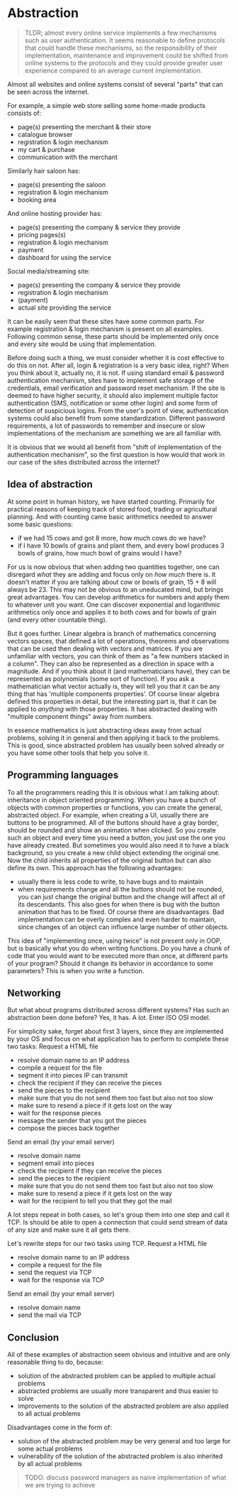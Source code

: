 # Abstraction

> TLDR; almost every online service implements a few mechanisms such as user authentication. It seems reasonable to define protocols that could handle these mechanisms, so the responsibility of their implementation, maintenance and improvement could be shifted from online systems to the protocols and they could provide greater user experience compared to an average current implementation.   

Almost all websites and online systems consist of several "parts" that can be seen across the internet. 

For example, a simple web store selling some home-made products consists of:
- page(s) presenting the merchant & their store
- catalogue browser
- registration & login mechanism
- my cart & purchase
- communication with the merchant

Similarly hair saloon has:
- page(s) presenting the saloon
- registration & login mechanism
- booking area

And online hosting provider has:
- page(s) presenting the company & service they provide
- pricing pages(s)
- registration & login mechanism
- payment
- dashboard for using the service

Social media/streaming site:
- page(s) presenting the company & service they provide
- registration & login mechanism
- (payment)
- actual site providing the service

It can be easily seen that these sites have some common parts. For example registration & login mechanism is present on all examples. Following common sense, these parts should be implemented only once and every site would be using that implementation. 

Before doing such a thing, we must consider whether it is cost effective to do this on not. After all, login & registration is a very basic idea, right? When you think about it, actually no, it is not. If using standard email & password authentication mechanism, sites have to implement safe storage of the credentials, email verification and password reset mechanism. If the site is deemed to have higher security, it should also implement multiple factor authentication (SMS, notification or some other login) and some form of detection of suspicious logins. 
From the user's point of view, authentication systems could also benefit from some standardization. Different password requirements, a lot of passwords to remember and insecure or slow implementations of the mechanism are something we are all familiar with. 

It is obvious that we would all benefit from "shift of implementation of the authentication mechanism", so the first question is how would that work in our case of the sites distributed across the internet?

## Idea of abstraction

At some point in human history, we have started counting. Primarily for practical reasons of keeping track of stored food, trading or agricultural planning. And with counting came basic arithmetics needed to answer some basic questions:

- if we had 15 cows and got 8 more, how much cows do we have?
- if I have 10 bowls of grains and plant them, and every bowl produces 3 bowls of grains, how much bowl of grains would I have? 

For us is now obvious that when adding two quantities together, one can disregard *what* they are adding and focus only on *how much* there is. It doesn't matter if you are talking about cow or bowls of grain, 15 + 8 will always be 23. This may not be obvious to an uneducated mind, but brings great advantages. You can develop arithmetics for numbers and apply them to whatever unit you want. One can discover exponential and logarithmic arithmetics only once and applies it to both cows and for bowls of grain (and every other countable thing).

But it goes further. Linear algebra is branch of mathematics concerning vectors spaces, that defined a lot of operations, theorems and observations that can be used then dealing with vectors and matrices. If you are unfamiliar with vectors, you can think of them as "a few numbers stacked in a column". They can also be represented as a direction in space with a magnitude. And if you think about it (and mathematicians have), they can be represented as polynomials (some sort of function). If you ask a mathematician what vector actually is, they will tell you that it can be any thing that has 'multiple components properties'. Of course linear algebra defined this properties in detail, but the interesting part is, that it can be applied to *anything* with those properties. It has abstracted dealing with "multiple component things" away from numbers.

In essence mathematics is just abstracting ideas away from actual problems, solving it in general and then applying it back to the problems. This is good, since abstracted problem has usually been solved already or you have some other tools that help you solve it.

## Programming languages

To all the programmers reading this it is obvious what I am talking about: inheritance in object oriented programming. When you have a bunch of objects with common properties or functions, you can create the general, abstracted object. For example, when creating a UI, usually there are buttons to be programmed. All of the buttons should have a gray border, should be rounded and show an animation when clicked. So you create such an object and every time you need a button, you just use the one you have already created. But sometimes you would also need it to have a black background, so you create a new child object extending the original one. Now the child inherits all properties of the original button but can also define its own. This approach has the following advantages:
- usually there is less code to write, to have bugs and to maintain 
- when requirements change and all the buttons should not be rounded, you can just change the original button and the change will affect all of its descendants. This also goes for when there is bug with the button animation that has to be fixed.
Of course there are disadvantages. Bad implementation can be overly complex and even harder to maintain, since changes of an object can influence large number of other objects.

This idea of "implementing once, using twice" is not present only in OOP, but is basically what you do when writing functions. Do you have a chunk of code that you would want to be executed more than once, at different parts of your program? Should it change its behavior in accordance to some parameters? This is when you write a function.

## Networking

But what about programs distributed across different systems? Has such an abstraction been done before? Yes, it has. A lot. Enter ISO OSI model.

For simplicity sake, forget about first 3 layers, since they are implemented by your OS and focus on what application has to perform to complete these two tasks:
Request a HTML file
- resolve domain name to an IP address
- compile a request for the file
- segment it into pieces IP can transmit
- check the recipient if they can receive the pieces
- send the pieces to the recipient
- make sure that you do not send them too fast but also not too slow
- make sure to resend a piece if it gets lost on the way
- wait for the response pieces
- message the sender that you got the pieces
- compose the pieces back together

Send an email (by your email server)
- resolve domain name
- segment email into pieces
- check the recipient if they can receive the pieces
- send the pieces to the recipient
- make sure that you do not send them too fast but also not too slow
- make sure to resend a piece if it gets lost on the way
- wait for the recipient to tell you that they got the mail

A lot steps repeat in both cases, so let's group them into one step and call it TCP. Is should be able to open a connection that could send stream of data of any size and make sure it all gets there.

Let's rewrite steps for our two tasks using TCP.
Request a HTML file
- resolve domain name to an IP address
- compile a request for the file
- send the request via TCP
- wait for the response via TCP

Send an email (by your email server)
- resolve domain name
- send the mail via TCP

## Conclusion

All of these examples of abstraction seem obvious and intuitive and are only reasonable thing to do, because:
- solution of the abstracted problem can be applied to multiple actual problems
- abstracted problems are usually more transparent and thus easier to solve
- improvements to the solution of the abstracted problem are also applied to all actual problems

Disadvantages come in the form of:
- solution of the abstracted problem may be very general and too large for some actual problems
- vulnerability of the solution of the abstracted problem is also inherited by all actual problems

> TODO: discuss password managers as naive implementation of what we are trying to achieve
